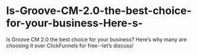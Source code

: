 # Is-Groove-CM-2.0-the-best-choice-for-your-business-Here-s-
Is Groove CM 2.0 the best choice for your business? Here’s why many are choosing it over ClickFunnels for free--let’s discuss!
